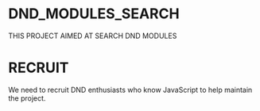 # DND_MODULES_SEARCH
THIS PROJECT AIMED AT SEARCH DND MODULES

# RECRUIT
We need to recruit DND enthusiasts who know JavaScript to help maintain the project.
